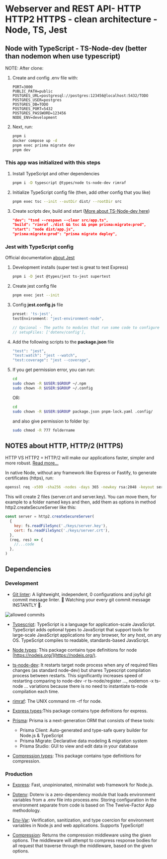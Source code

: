 # Webserver and REST API- HTTP HTTP2 HTTPS - clean architecture - Node, TS, Jest

## Node with TypeScript - TS-Node-dev (better than nodemon when use typescript)

NOTE: After clone:

1. Create and config .env file with:

   ```text
   PORT=3000
   PUBLIC_PATH=public
   POSTGRES_URL=postgresql://postgres:123456@localhost:5432/TODO
   POSTGRES_USER=postgres
   POSTGRES_DB=TODO
   POSTGRES_PORT=5432
   POSTGRES_PASSWORD=123456
   NODE_ENV=development
   ```

2. Next, run:

   ```sh
   pnpm i
   docker compose up -d
   pnpm exec prisma migrate dev
   pnpm dev
   ```

### This app was initialized with this steps

1. Install TypeScript and other dependencies

   ```sh
   pnpm i -D typescript @types/node ts-node-dev rimraf
   ```

2. Initialize TypeScript config file (then, add other config that you like)

   ```sh
   pnpm exec tsc --init --outDir dist/ --rootDir src
   ```

3. Create scripts dev, build and start ([More about TS-Node-dev here](https://www.npmjs.com/package/ts-node-dev))

   ```JSON
   "dev": "tsnd --respawn --clear src/app.ts",
   "build": "rimraf ./dist && tsc && pnpm prisma:migrate:prod",
   "start": "node dist/app.js",
   "prisma:migrate:prod": "prisma migrate deploy",
   ```

### Jest with TypeScript config

Official documentation [about Jest](https://jestjs.io/docs/getting-started)

1. Development installs (super test is great to test Express)

   ```sh
   pnpm i -D jest @types/jest ts-jest supertest
   ```

2. Create jest config file

   ```sh
   pnpm exec jest --init
   ```

3. Config **jest.config.js** file

   ```ts
   preset: 'ts-jest',
   testEnvironment: "jest-environment-node",

   // Opcional - The paths to modules that run some code to configure or set up the testing environment before each test
   // setupFiles: ['dotenv/config'],
   ```

4. Add the following scripts to the **package.json** file

   ```sh
   "test": "jest",
   "test:watch": "jest --watch",
   "test:coverage": "jest --coverage",
   ```

5. If you get permission error, you can run:

   ```sh
   cd
   sudo chown -R $USER:$GROUP ~/.npm
   sudo chown -R $USER:$GROUP ~/.config
   ```

   OR:

   ```sh
   cd
   sudo chown -R $USER:$GROUP package.json pnpm-lock.yaml .config/
   ```

   and also give permission to folder by:

   ```sh
   sudo chmod -R 777 foldername
   ```

## NOTES about HTTP, HTTP/2 (HTTPS)

HTTP VS HTTP2 = HTTP/2 will make our applications faster, simpler and more robust. [Read more...](https://web.dev/articles/performance-http2?hl=es-419)

In native Node, without any framework like Express or Fastify, to generate certificates (https), run:

```sh
openssl req -x509 -sha256 -nodes -days 365 -newkey rsa:2048 -keyout server.key -out server.crt
```

This will create 2 files (server.crt and server.key).
You can move them, for example to a folder named keys and then, add them as options in method http2.createSecureServer like this:

```js
const server = http2.createSecureServer(
  {
    key: fs.readFileSync('./keys/server.key'),
    cert: fs.readFileSync('./keys/server.crt'),
  },
  (req, res) => {
    //...code
  },
)
```

## Dependencies

### Development

- [Git linter](https://www.npmjs.com/package/git-commit-msg-linter): A lightweight, independent, 0 configurations and joyful git commit message linter. 👀 Watching your every git commit message INSTANTLY 🚀.

![allowed commits](https://raw.githubusercontent.com/legend80s/commit-msg-linter/master/assets/demo-7-compressed.png)

- [Typescript](https://www.npmjs.com/package/typescript): TypeScript is a language for application-scale JavaScript. TypeScript adds optional types to JavaScript that support tools for large-scale JavaScript applications for any browser, for any host, on any OS. TypeScript compiles to readable, standards-based JavaScript.

- [Node types](https://www.npmjs.com/package/@types/node): This package contains type definitions for node [https://nodejs.org/](https://nodejs.org/).

- [ts-node-dev](https://www.npmjs.com/package/ts-node-dev): It restarts target node process when any of required files changes (as standard node-dev) but shares Typescript compilation process between restarts. This significantly increases speed of restarting comparing to node-dev -r ts-node/register ..., nodemon -x ts-node ... variations because there is no need to instantiate ts-node compilation each time.

- [rimraf](https://www.npmjs.com/package/rimraf): The UNIX command rm -rf for node.

- [Express types](https://www.npmjs.com/package/@types/express):This package contains type definitions for express.

- [Prisma](https://www.npmjs.com/package/prisma): Prisma is a next-generation ORM that consists of these tools:

  - Prisma Client: Auto-generated and type-safe query builder for Node.js & TypeScript
  - Prisma Migrate: Declarative data modeling & migration system
  - Prisma Studio: GUI to view and edit data in your database

- [Compression types](https://www.npmjs.com/package/@types/compression): This package contains type definitions for compression.

### Production

- [Express](https://www.npmjs.com/package/express): Fast, unopinionated, minimalist web framework for Node.js.

- [Dotenv](https://www.npmjs.com/package/dotenv): Dotenv is a zero-dependency module that loads environment variables from a .env file into process.env. Storing configuration in the environment separate from code is based on The Twelve-Factor App methodology.

- [Env-Var](https://www.npmjs.com/package/env-var): Verification, sanitization, and type coercion for environment variables in Node.js and web applications. Supports TypeScript!

- [Compression](https://www.npmjs.com/package/compression): Returns the compression middleware using the given options. The middleware will attempt to compress response bodies for all request that traverse through the middleware, based on the given options.
